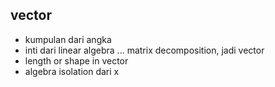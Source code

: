 ## vector
- kumpulan dari angka
- inti dari linear algebra ... matrix decomposition, jadi vector
- length or shape in vector
- algebra isolation dari x